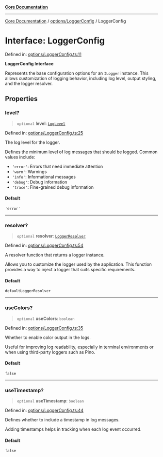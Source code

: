 [**Core Documentation**](../../../README.md)

***

[Core Documentation](../../../README.md) / [options/LoggerConfig](../README.md) / LoggerConfig

# Interface: LoggerConfig

Defined in: [options/LoggerConfig.ts:11](https://github.com/stonemjs/core/blob/b1f29857c7f1e529739f22d486494bed3b22d2c6/src/options/LoggerConfig.ts#L11)

**LoggerConfig Interface**

Represents the base configuration options for an `ILogger` instance.
This allows customization of logging behavior, including log level,
output styling, and the logger resolver.

## Properties

### level?

> `optional` **level**: [`LogLevel`](../../../declarations/enumerations/LogLevel.md)

Defined in: [options/LoggerConfig.ts:25](https://github.com/stonemjs/core/blob/b1f29857c7f1e529739f22d486494bed3b22d2c6/src/options/LoggerConfig.ts#L25)

The log level for the logger.

Defines the minimum level of log messages that should be logged.
Common values include:
- `'error'`: Errors that need immediate attention
- `'warn'`: Warnings
- `'info'`: Informational messages
- `'debug'`: Debug information
- `'trace'`: Fine-grained debug information

#### Default

`'error'`

***

### resolver?

> `optional` **resolver**: [`LoggerResolver`](../../../declarations/type-aliases/LoggerResolver.md)

Defined in: [options/LoggerConfig.ts:54](https://github.com/stonemjs/core/blob/b1f29857c7f1e529739f22d486494bed3b22d2c6/src/options/LoggerConfig.ts#L54)

A resolver function that returns a logger instance.

Allows you to customize the logger used by the application.
This function provides a way to inject a logger that suits specific requirements.

#### Default

`defaultLoggerResolver`

***

### useColors?

> `optional` **useColors**: `boolean`

Defined in: [options/LoggerConfig.ts:35](https://github.com/stonemjs/core/blob/b1f29857c7f1e529739f22d486494bed3b22d2c6/src/options/LoggerConfig.ts#L35)

Whether to enable color output in the logs.

Useful for improving log readability, especially in terminal environments
or when using third-party loggers such as Pino.

#### Default

`false`

***

### useTimestamp?

> `optional` **useTimestamp**: `boolean`

Defined in: [options/LoggerConfig.ts:44](https://github.com/stonemjs/core/blob/b1f29857c7f1e529739f22d486494bed3b22d2c6/src/options/LoggerConfig.ts#L44)

Defines whether to include a timestamp in log messages.

Adding timestamps helps in tracking when each log event occurred.

#### Default

`false`
